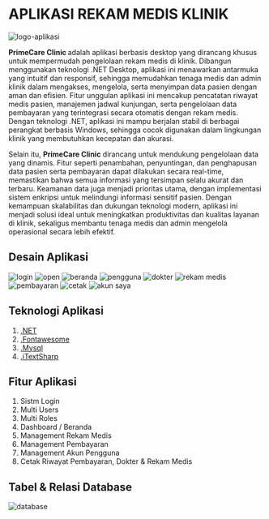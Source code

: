 # APLIKASI REKAM MEDIS KLINIK

<img src="https://github.com/M-BintangR/RekamMedisKlinik/blob/main/Doc/logo.png" alt="logo-aplikasi">

<strong>PrimeCare Clinic </strong> adalah aplikasi berbasis desktop yang dirancang khusus untuk mempermudah pengelolaan rekam medis di klinik. Dibangun menggunakan teknologi .NET Desktop, aplikasi ini menawarkan antarmuka yang intuitif dan responsif, sehingga memudahkan tenaga medis dan admin klinik dalam mengakses, mengelola, serta menyimpan data pasien dengan aman dan efisien. Fitur unggulan aplikasi ini mencakup pencatatan riwayat medis pasien, manajemen jadwal kunjungan, serta pengelolaan data pembayaran yang terintegrasi secara otomatis dengan rekam medis. Dengan teknologi .NET, aplikasi ini mampu berjalan stabil di berbagai perangkat berbasis Windows, sehingga cocok digunakan dalam lingkungan klinik yang membutuhkan kecepatan dan akurasi.

Selain itu, <strong>PrimeCare Clinic</strong> dirancang untuk mendukung pengelolaan data yang dinamis. Fitur seperti penambahan, penyuntingan, dan penghapusan data pasien serta pembayaran dapat dilakukan secara real-time, memastikan bahwa semua informasi yang tersimpan selalu akurat dan terbaru. Keamanan data juga menjadi prioritas utama, dengan implementasi sistem enkripsi untuk melindungi informasi sensitif pasien. Dengan kemampuan skalabilitas dan dukungan teknologi modern, aplikasi ini menjadi solusi ideal untuk meningkatkan produktivitas dan kualitas layanan di klinik, sekaligus membantu tenaga medis dan admin mengelola operasional secara lebih efektif.

## Desain Aplikasi

<img src="https://github.com/M-BintangR/RekamMedisKlinik/blob/main/Doc/login.png" alt="login">
<img src="https://github.com/M-BintangR/RekamMedisKlinik/blob/main/Doc/open.png" alt="open">
<img src="https://github.com/M-BintangR/RekamMedisKlinik/blob/main/Doc/beranda.png" alt="beranda">
<img src="https://github.com/M-BintangR/RekamMedisKlinik/blob/main/Doc/pengguna.png" alt="pengguna">
<img src="https://github.com/M-BintangR/RekamMedisKlinik/blob/main/Doc/dokter.png" alt="dokter">
<img src="https://github.com/M-BintangR/RekamMedisKlinik/blob/main/Doc/rekam medis.png" alt="rekam medis">
<img src="https://github.com/M-BintangR/RekamMedisKlinik/blob/main/Doc/pembayaran.png" alt="pembayaran">
<img src="https://github.com/M-BintangR/RekamMedisKlinik/blob/main/Doc/cetak.png" alt="cetak">
<img src="https://github.com/M-BintangR/RekamMedisKlinik/blob/main/Doc/akun saya.png" alt="akun saya">

## Teknologi Aplikasi

1. [.NET](https://dotnet.microsoft.com/)
2. [.Fontawesome](https://fontawesome.com/)
3. [.Mysql](https://www.mysql.com/)
4. [.iTextSharp](https://www.nuget.org/packages/iTextSharp)

## Fitur Aplikasi

1. Sistm Login
2. Multi Users
3. Multi Roles
4. Dashboard / Beranda
5. Management Rekam Medis
6. Management Pembayaran
7. Management Akun Pengguna
8. Cetak Riwayat Pembayaran, Dokter & Rekam Medis

## Tabel & Relasi Database

<img src="https://github.com/M-BintangR/RekamMedisKlinik/blob/main/Doc/database.png" alt="database">
